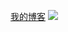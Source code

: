 [我的博客](https://woodenf.github.io/docs/src/ "标题")
![](http://latex.codecogs.com/gif.latex?\\frac{1}{1+sin(x)})

